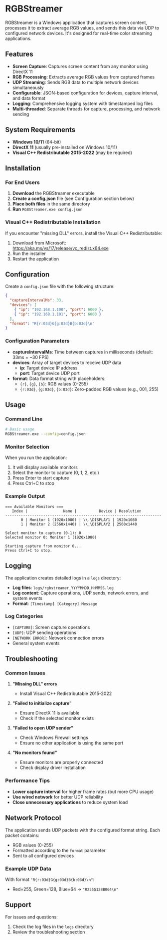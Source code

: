 # RGBStreamer

RGBStreamer is a Windows application that captures screen content, processes it to extract average RGB values, and sends this data via UDP to configured network devices. It's designed for real-time color streaming applications.

## Features

- **Screen Capture**: Captures screen content from any monitor using DirectX 11
- **RGB Processing**: Extracts average RGB values from captured frames
- **UDP Streaming**: Sends RGB data to multiple network devices simultaneously
- **Configurable**: JSON-based configuration for devices, capture interval, and data format
- **Logging**: Comprehensive logging system with timestamped log files
- **Multi-threaded**: Separate threads for capture, processing, and network sending

## System Requirements

- **Windows 10/11** (64-bit)
- **DirectX 11** (usually pre-installed on Windows 10/11)
- **Visual C++ Redistributable 2015-2022** (may be required)

## Installation

### For End Users

1. **Download** the RGBStreamer executable
2. **Create a config.json** file (see Configuration section below)
3. **Place both files** in the same directory
4. **Run** `RGBStreamer.exe config.json`

### Visual C++ Redistributable Installation

If you encounter "missing DLL" errors, install the Visual C++ Redistributable:
1. Download from Microsoft: https://aka.ms/vs/17/release/vc_redist.x64.exe
2. Run the installer
3. Restart the application

## Configuration

Create a `config.json` file with the following structure:

```json
{
  "captureIntervalMs": 33,
  "devices": [
    { "ip": "192.168.1.100", "port": 6000 },
    { "ip": "192.168.1.101", "port": 6000 }
  ],
  "format": "R{r:03d}G{g:03d}B{b:03d}\n"
}
```

### Configuration Parameters

- **captureIntervalMs**: Time between captures in milliseconds (default: 33ms = ~30 FPS)
- **devices**: Array of target devices to receive UDP data
  - **ip**: Target device IP address
  - **port**: Target device UDP port
- **format**: Data format string with placeholders:
  - `{r}`, `{g}`, `{b}`: RGB values (0-255)
  - `{r:03d}`, `{g:03d}`, `{b:03d}`: Zero-padded RGB values (e.g., 001, 255)

## Usage

### Command Line

```bash
# Basic usage
RGBStreamer.exe --config=config.json
```

### Monitor Selection

When you run the application:
1. It will display available monitors
2. Select the monitor to capture (0, 1, 2, etc.)
3. Press Enter to start capture
4. Press Ctrl+C to stop

### Example Output

```
=== Available Monitors ===
   Index |                Name |          Device | Resolution
----------------------------------------------------------------------
       0 | Monitor 1 (1920x1080) | \\.\DISPLAY1 | 1920x1080
       1 | Monitor 2 (2560x1440) | \\.\DISPLAY2 | 2560x1440

Select monitor to capture (0-1): 0
Selected monitor 0: Monitor 1 (1920x1080)

Starting capture from monitor 0...
Press Ctrl+C to stop.
```

## Logging

The application creates detailed logs in a `logs` directory:

- **Log files**: `logs/rgbstreamer_YYYYMMDD_HHMMSS.log`
- **Log content**: Capture operations, UDP sends, network errors, and system events
- **Format**: `[Timestamp] [Category] Message`

### Log Categories

- `[CAPTURE]`: Screen capture operations
- `[UDP]`: UDP sending operations
- `[NETWORK ERROR]`: Network connection errors
- General system events

## Troubleshooting

### Common Issues

1. **"Missing DLL" errors**
   - Install Visual C++ Redistributable 2015-2022

2. **"Failed to initialize capture"**
   - Ensure DirectX 11 is available
   - Check if the selected monitor exists

3. **"Failed to open UDP sender"**
   - Check Windows Firewall settings
   - Ensure no other application is using the same port

4. **"No monitors found"**
   - Ensure monitors are properly connected
   - Check display driver installation

### Performance Tips

- **Lower capture interval** for higher frame rates (but more CPU usage)
- **Use wired network** for better UDP reliability
- **Close unnecessary applications** to reduce system load

## Network Protocol

The application sends UDP packets with the configured format string. Each packet contains:
- RGB values (0-255)
- Formatted according to the `format` parameter
- Sent to all configured devices

### Example UDP Data

With format `"R{r:03d}G{g:03d}B{b:03d}\n"`:
- Red=255, Green=128, Blue=64 → `"R255G128B064\n"`

## Support

For issues and questions:
1. Check the log files in the `logs` directory
2. Review the troubleshooting section